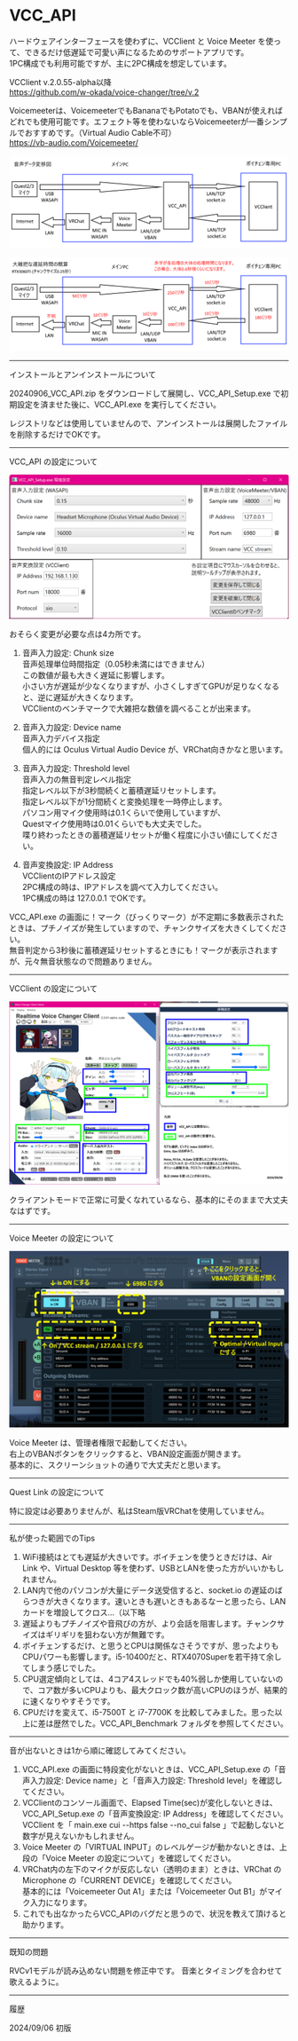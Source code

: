 # VCC_API

ハードウェアインターフェースを使わずに、VCClient と Voice Meeter を使って、できるだけ低遅延で可愛い声になるためのサポートアプリです。  
1PC構成でも利用可能ですが、主に2PC構成を想定しています。

VCClient v.2.0.55-alpha以降  
https://github.com/w-okada/voice-changer/tree/v.2

Voicemeeterは、VoicemeeterでもBananaでもPotatoでも、VBANが使えればどれでも使用可能です。エフェクト等を使わないならVoicemeeterが一番シンプルでおすすめです。（Virtual Audio Cable不可）  
https://vb-audio.com/Voicemeeter/

![Flowchart](Documents/Flowchart.png)

![Rate_RTX3060Ti](Documents/Rate_RTX3060Ti.png)

---

インストールとアンインストールについて

20240906_VCC_API.zip をダウンロードして展開し、VCC_API_Setup.exe で初期設定を済ませた後に、VCC_API.exe を実行してください。

レジストリなどは使用していませんので、アンインストールは展開したファイルを削除するだけでOKです。

---

VCC_API の設定について

![VCC_API_Settings](Documents/VCC_API_Settings.png)

おそらく変更が必要な点は4カ所です。

1. 音声入力設定: Chunk size  
音声処理単位時間指定（0.05秒未満にはできません）  
この数値が最も大きく遅延に影響します。  
小さい方が遅延が少なくなりますが、小さくしすぎてGPUが足りなくなると、逆に遅延が大きくなります。  
VCClientのベンチマークで大雑把な数値を調べることが出来ます。

1. 音声入力設定: Device name  
音声入力デバイス指定  
個人的には Oculus Virtual Audio Device が、VRChat向きかなと思います。

1. 音声入力設定: Threshold level  
音声入力の無音判定レベル指定  
指定レベル以下が3秒間続くと蓄積遅延リセットします。  
指定レベル以下が1分間続くと変換処理を一時停止します。  
パソコン用マイク使用時は0.1くらいで使用していますが、  
Questマイク使用時は0.01くらいでも大丈夫でした。  
喋り終わったときの蓄積遅延リセットが働く程度に小さい値にしてください。

1. 音声変換設定: IP Address  
VCClientのIPアドレス設定  
2PC構成の時は、IPアドレスを調べて入力してください。  
1PC構成の時は 127.0.0.1 でOKです。

VCC_API.exe の画面に！マーク（びっくりマーク）が不定期に多数表示されたときは、プチノイズが発生していますので、チャンクサイズを大きくしてください。  
無音判定から3秒後に蓄積遅延リセットするときにも！マークが表示されますが、元々無音状態なので問題ありません。

---

VCClient の設定について

![VCClient_Settings](Documents/VCClient_Settings.png)

クライアントモードで正常に可愛くなれているなら、基本的にそのままで大丈夫なはずです。

---

Voice Meeter の設定について

![VoiceMeeter_Settings](Documents/VoiceMeeter_Settings.png)

Voice Meeter は、管理者権限で起動してください。  
右上のVBANボタンをクリックすると、VBAN設定画面が開きます。  
基本的に、スクリーンショットの通りで大丈夫だと思います。

---

Quest Link の設定について

特に設定は必要ありませんが、私はSteam版VRChatを使用していません。

---

私が使った範囲でのTips

1. WiFi接続はとても遅延が大きいです。ボイチェンを使うときだけは、Air Link や、Virtual Desktop 等を使わず、USBとLANを使った方がいいかもしれません。
1. LAN内で他のパソコンが大量にデータ送受信すると、socket.io の遅延のばらつきが大きくなります。速いときも遅いときもあるなーと思ったら、LANカードを増設してクロス…（以下略
1. 遅延よりもプチノイズや音飛びの方が、より会話を阻害します。チャンクサイズはギリギリを狙わない方が無難です。
1. ボイチェンするだけ、と思うとCPUは関係なさそうですが、思ったよりもCPUパワーも影響します。i5-10400だと、RTX4070Superを若干持て余してしまう感じでした。
1. CPU選定傾向としては、4コア4スレッドでも40%弱しか使用していないので、コア数が多いCPUよりも、最大クロック数が高いCPUのほうが、結果的に速くなりやすそうです。
1. CPUだけを変えて、i5-7500T と i7-7700K を比較してみました。思った以上に差は歴然でした。VCC_API_Benchmark フォルダを参照してください。

---

音が出ないときは1から順に確認してみてください。

1. VCC_API.exe の画面に特段変化がないときは、VCC_API_Setup.exe の「音声入力設定: Device name」と「音声入力設定: Threshold level」を確認してください。
1. VCClientのコンソール画面で、Elapsed Time(sec)が変化しないときは、VCC_API_Setup.exe の「音声変換設定: IP Address」を確認してください。  
VCClient を「 main.exe cui --https false --no_cui false 」で起動しないと数字が見えないかもしれません。
1. Voice Meeter の「VIRTUAL INPUT」のレベルゲージが動かないときは、上段の「Voice Meeter の設定について」を確認してください。
1. VRChat内の左下のマイクが反応しない（透明のまま）ときは、VRChat の Microphone の「CURRENT DEVICE」を確認してください。  
基本的には「Voicemeeter Out A1」または「Voicemeeter Out B1」がマイク入力になります。
1. これでも出なかったらVCC_APIのバグだと思うので、状況を教えて頂けると助かります。

---

既知の問題

RVCv1モデルが読み込めない問題を修正中です。
音楽とタイミングを合わせて歌えるように。

---

履歴

2024/09/06 初版


